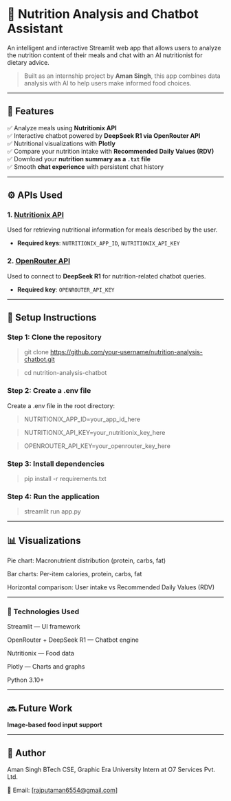 # 🥗 Nutrition Analysis and Chatbot Assistant

An intelligent and interactive Streamlit web app that allows users to analyze the nutrition content of their meals and chat with an AI nutritionist for dietary advice.

> Built as an internship project by **Aman Singh**, this app combines data analysis with AI to help users make informed food choices.

---

## 🚀 Features

✅ Analyze meals using **Nutritionix API**  
✅ Interactive chatbot powered by **DeepSeek R1 via OpenRouter API**  
✅ Nutritional visualizations with **Plotly**  
✅ Compare your nutrition intake with **Recommended Daily Values (RDV)**  
✅ Download your **nutrition summary as a `.txt` file**  
✅ Smooth **chat experience** with persistent chat history  

---

## ⚙️ APIs Used

### 1. [Nutritionix API](https://developer.nutritionix.com/)
Used for retrieving nutritional information for meals described by the user.

- **Required keys**: `NUTRITIONIX_APP_ID`, `NUTRITIONIX_API_KEY`

### 2. [OpenRouter API](https://openrouter.ai/)
Used to connect to **DeepSeek R1** for nutrition-related chatbot queries.

- **Required key**: `OPENROUTER_API_KEY`

---

## 🔐 Setup Instructions

### Step 1: Clone the repository

> git clone https://github.com/your-username/nutrition-analysis-chatbot.git

> cd nutrition-analysis-chatbot


### Step 2: Create a .env file
Create a .env file in the root directory:

>NUTRITIONIX_APP_ID=your_app_id_here

>NUTRITIONIX_API_KEY=your_nutritionix_key_here

>OPENROUTER_API_KEY=your_openrouter_key_here


### Step 3: Install dependencies

>pip install -r requirements.txt


### Step 4: Run the application

>streamlit run app.py


---

## 📊 Visualizations

Pie chart: Macronutrient distribution (protein, carbs, fat)

Bar charts: Per-item calories, protein, carbs, fat

Horizontal comparison: User intake vs Recommended Daily Values (RDV)

---

### 🧠 Technologies Used

Streamlit — UI framework

OpenRouter + DeepSeek R1 — Chatbot engine

Nutritionix — Food data

Plotly — Charts and graphs

Python 3.10+

---

## 🔜 Future Work

**Image-based food input support**

---
## 👤 Author
Aman Singh
BTech CSE, Graphic Era University
Intern at O7 Services Pvt. Ltd.

📧 Email: [rajputaman6554@gmail.com]